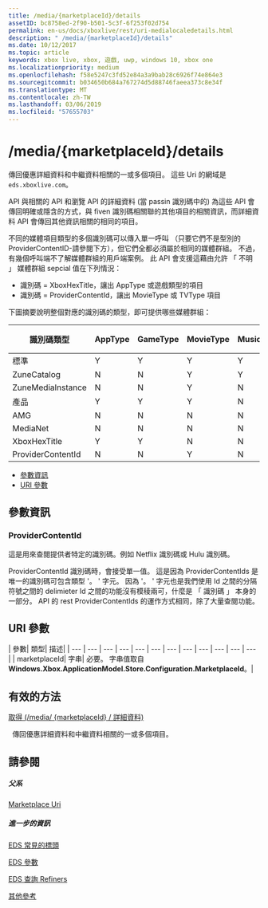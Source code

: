 ```yaml
---
title: /media/{marketplaceId}/details
assetID: bc8758ed-2f90-b501-5c3f-6f253f02d754
permalink: en-us/docs/xboxlive/rest/uri-medialocaledetails.html
description: " /media/{marketplaceId}/details"
ms.date: 10/12/2017
ms.topic: article
keywords: xbox live, xbox, 遊戲, uwp, windows 10, xbox one
ms.localizationpriority: medium
ms.openlocfilehash: f58e5247c3fd52e84a3a9bab28c6926f74e864e3
ms.sourcegitcommit: b034650b684a767274d5d88746faeea373c8e34f
ms.translationtype: MT
ms.contentlocale: zh-TW
ms.lasthandoff: 03/06/2019
ms.locfileid: "57655703"
---
```

# <a name="mediamarketplaceiddetails"></a>/media/{marketplaceId}/details
傳回優惠詳細資料和中繼資料相關的一或多個項目。 這些 Uri 的網域是`eds.xboxlive.com`。
 
API 與相關的 API 和瀏覽 API 的詳細資料 (當 passin 識別碼中的) 為這些 API 會傳回明確或隱含的方式，與 fiven 識別碼相關聯的其他項目的相關資訊，而詳細資料 API 會傳回其他資訊相關的相同的項目。
 
不同的媒體項目類型的多個識別碼可以傳入單一呼叫 （只要它們不是型別的 ProviderContentID-請參閱下方），但它們全都必須屬於相同的媒體群組。 不過，有幾個呼叫端不了解媒體群組的用戶端案例。 此 API 會支援這藉由允許 「 不明 」 媒體群組 sepcial 值在下列情況：
 
   * 識別碼 = XboxHexTitle，讓出 AppType 或遊戲類型的項目
   * 識別碼 = ProviderContentId，讓出 MovieType 或 TVType 項目
  
下圖摘要說明整個對應的識別碼的類型，即可提供哪些媒體群組：
 
| 識別碼類型| AppType| GameType| MovieType| MusicArtistType| MusicType| TVType| WebVideoType| 不明| 
| --- | --- | --- | --- | --- | --- | --- | --- | --- | 
| 標準| Y| Y| Y| Y| Y| Y| Y| N| 
| ZuneCatalog| N| N| Y| Y| Y| Y| N| N| 
| ZuneMediaInstance| N| N| Y| N| Y| Y| N| N| 
| 產品| Y| Y| Y| N| Y| Y| N| N| 
| AMG| N| N| N| N| Y| N| N| N| 
| MediaNet| N| N| N| N| Y| N| N| N| 
| XboxHexTitle| Y| Y| N| N| N| N| N| Y| 
| ProviderContentId| N| N| Y| N| N| Y| N| Y| 
 
  * [參數資訊](#ID4EEH)
  * [URI 參數](#ID4EUH)
 
<a id="ID4EEH"></a>

 
## <a name="parameter-notes"></a>參數資訊
 
<a id="ID4EIH"></a>

 
### <a name="providercontentid"></a>ProviderContentId
 
這是用來查閱提供者特定的識別碼。例如 Netflix 識別碼或 Hulu 識別碼。
 
ProviderContentId 識別碼時，會接受單一值。 這是因為 ProviderContentIds 是唯一的識別碼可包含類型 '。 ' 字元。 因為 '。 ' 字元也是我們使用 Id 之間的分隔符號之間的 delimieter Id 之間的功能沒有模稜兩可，什麼是 「 識別碼 」 本身的一部分。 API 的 rest ProviderContentIds 的運作方式相同，除了大量查閱功能。
   
<a id="ID4EUH"></a>

 
## <a name="uri-parameters"></a>URI 參數
 
| 參數| 類型| 描述| 
| --- | --- | --- | --- | --- | --- | --- | --- | --- | --- | --- | --- | 
| marketplaceId| 字串| 必要。 字串值取自<b>Windows.Xbox.ApplicationModel.Store.Configuration.MarketplaceId</b>。| 
  
<a id="ID4EWAAC"></a>

 
## <a name="valid-methods"></a>有效的方法

[取得 (/media/ {marketplaceId} / 詳細資料)](uri-medialocaledetailsget.md)

&nbsp;&nbsp;傳回優惠詳細資料和中繼資料相關的一或多個項目。 
 
<a id="ID4EABAC"></a>

 
## <a name="see-also"></a>請參閱
 
<a id="ID4ECBAC"></a>

 
##### <a name="parent"></a>父系 

[Marketplace Uri](atoc-reference-marketplace.md)

  
<a id="ID4EMBAC"></a>

 
##### <a name="further-information"></a>進一步的資訊 

[EDS 常見的標頭](../../additional/edscommonheaders.md)

 [EDS 參數](../../additional/edsparameters.md)

 [EDS 查詢 Refiners](../../additional/edsqueryrefiners.md)

 [其他參考](../../additional/atoc-xboxlivews-reference-additional.md)

   